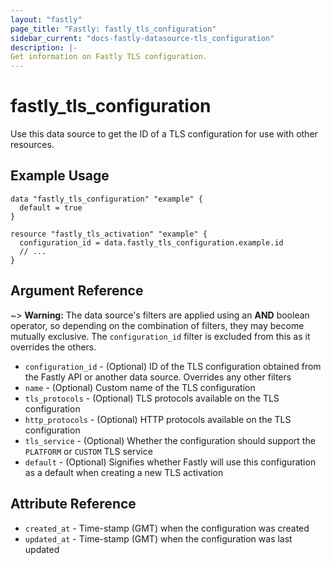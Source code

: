 ```yaml
---
layout: "fastly"
page_title: "Fastly: fastly_tls_configuration"
sidebar_current: "docs-fastly-datasource-tls_configuration"
description: |-
Get information on Fastly TLS configuration.
---
```


# fastly_tls_configuration

Use this data source to get the ID of a TLS configuration for use with other resources.

## Example Usage

```hcl
data "fastly_tls_configuration" "example" {
  default = true
}

resource "fastly_tls_activation" "example" {
  configuration_id = data.fastly_tls_configuration.example.id
  // ...
}
```

## Argument Reference

~> **Warning:** The data source's filters are applied using an **AND** boolean operator, so depending on the combination of filters, they may become mutually exclusive. The `configuration_id` filter is excluded from this as it overrides the others.

* `configuration_id` - (Optional) ID of the TLS configuration obtained from the Fastly API or another data source. Overrides any other filters
* `name` - (Optional) Custom name of the TLS configuration 
* `tls_protocols` - (Optional) TLS protocols available on the TLS configuration
* `http_protocols` - (Optional) HTTP protocols available on the TLS configuration
* `tls_service` - (Optional) Whether the configuration should support the `PLATFORM` or `CUSTOM` TLS service
* `default` - (Optional) Signifies whether Fastly will use this configuration as a default when creating a new TLS activation

## Attribute Reference

* `created_at` - Time-stamp (GMT) when the configuration was created
* `updated_at` - Time-stamp (GMT) when the configuration was last updated
